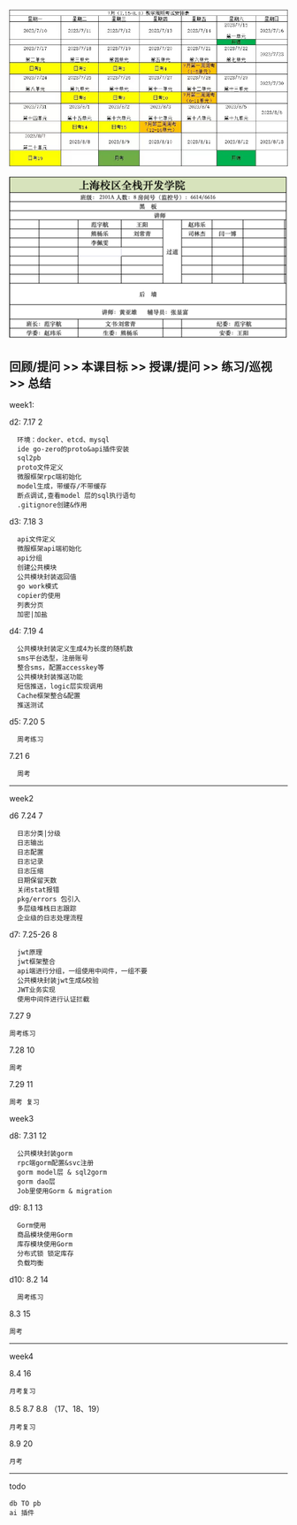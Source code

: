 ![img.png](img.png)

![img_1.png](img_1.png)

回顾/提问 >>
本课目标 >>
授课/提问 >>
练习/巡视 >>
总结 
---

week1:

d2: 7.17  2
```
  环境：docker、etcd、mysql
  ide go-zero的proto&api插件安装
  sql2pb
  proto文件定义
  微服框架rpc端初始化
  model生成，带缓存/不带缓存
  断点调试,查看model 层的sql执行语句
  .gitignore创建&作用
```

d3: 7.18  3
```
  api文件定义
  微服框架api端初始化
  api分组
  创建公共模块
  公共模块封装返回值
  go work模式
  copier的使用
  列表分页
  加密|加盐
```

d4: 7.19 4
```
  公共模块封装定义生成4为长度的随机数
  sms平台选型，注册账号
  整合sms，配置accesskey等
  公共模块封装推送功能
  短信推送，logic层实现调用
  Cache框架整合&配置
  推送测试
```

d5: 7.20 5
```
  周考练习
```

7.21 6
```
  周考
```

-----------------------
week2  

d6  7.24 7
```
  日志分类|分级
  日志输出
  日志配置
  日志记录
  日志压缩
  日期保留天数
  关闭stat报错
  pkg/errors 包引入
  多层级堆栈日志跟踪
  企业级的日志处理流程
```

d7:  7.25-26 8
```
  jwt原理
  jwt框架整合
  api端进行分组，一组使用中间件，一组不要
  公共模块封装jwt生成&校验
  JWT业务实现
  使用中间件进行认证拦截
```

7.27 9
```
周考练习
```
7.28 10
```
周考
```
7.29 11
```
周考 复习
```

week3

d8:  7.31 12
```
  公共模块封装gorm
  rpc端gorm配置&svc注册
  gorm model层 & sql2gorm
  gorm dao层
  Job里使用Gorm & migration
```

d9: 8.1 13
```
  Gorm使用
  商品模块使用Gorm
  库存模块使用Gorm
  分布式锁 锁定库存
  负载均衡
```

d10: 8.2 14
```
  周考练习
```

8.3 15
```
周考
```

-----------------------
week4

8.4 16
```
月考复习

```

8.5 8.7 8.8  （17、18、19）
```
月考复习
```

8.9 20
```
月考
```

-----------------------
todo
```
db TO pb
ai 插件
```

  